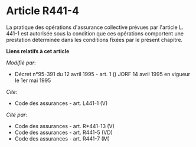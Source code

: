 # Article R441-4

La pratique des opérations d'assurance collective prévues par l'article L. 441-1 est autorisée sous la condition que ces
opérations comportent une prestation déterminée dans les conditions fixées par le présent chapitre.

**Liens relatifs à cet article**

_Modifié par_:

  - Décret n°95-391 du 12 avril 1995 - art. 1 () JORF 14 avril 1995 en vigueur le 1er mai 1995

_Cite_:

  - Code des assurances - art. L441-1 (V)

_Cité par_:

  - Code des assurances - art. R*441-13 (V)
  - Code des assurances - art. R441-5 (VD)
  - Code des assurances - art. R441-7 (M)
